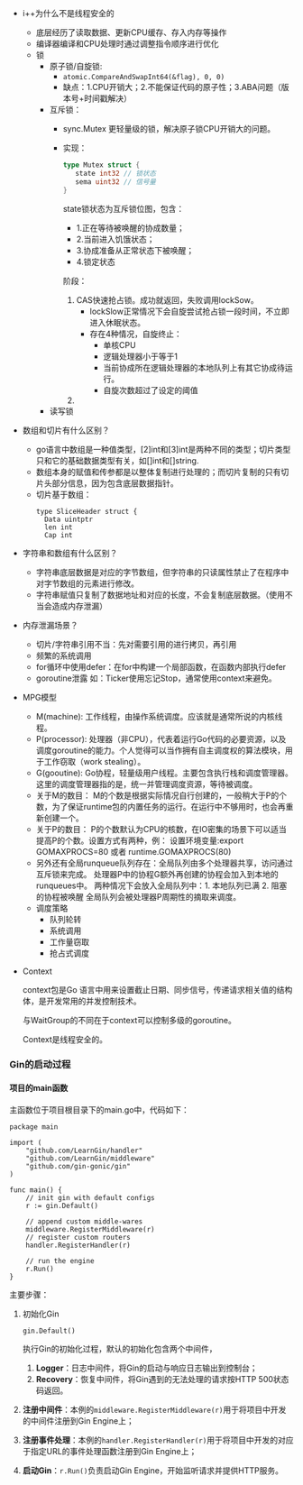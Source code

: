 - i++为什么不是线程安全的
  - 底层经历了读取数据、更新CPU缓存、存入内存等操作
  - 编译器编译和CPU处理时通过调整指令顺序进行优化
  - 锁
    - 原子锁/自旋锁:
      - `atomic.CompareAndSwapInt64(&flag), 0, 0)`
      - 缺点：1.CPU开销大；2.不能保证代码的原子性；3.ABA问题（版本号+时间戳解决）
    - 互斥锁：
      - sync.Mutex 更轻量级的锁，解决原子锁CPU开销大的问题。
      - 实现：
        ```go
        type Mutex struct {
           state int32 // 锁状态
           sema uint32 // 信号量
        }
        ```
        state锁状态为互斥锁位图，包含：
        - 1.正在等待被唤醒的协成数量；
        - 2.当前进入饥饿状态；
        - 3.协成准备从正常状态下被唤醒；
        - 4.锁定状态
        
        阶段：
        1. CAS快速抢占锁。成功就返回，失败调用lockSow。
           - lockSlow正常情况下会自旋尝试抢占锁一段时间，不立即进入休眠状态。
           - 存在4种情况，自旋终止：
             - 单核CPU
             - 逻辑处理器小于等于1
             - 当前协成所在逻辑处理器的本地队列上有其它协成待运行。
             - 自旋次数超过了设定的阈值
        2. 
    - 读写锁
- 数组和切片有什么区别？
    - go语言中数组是一种值类型，[2]int和[3]int是两种不同的类型；切片类型只和它的基础数据类型有关，如[]int和[]string.
    - 数组本身的赋值和传参都是以整体复制进行处理的；而切片复制的只有切片头部分信息，因为包含底层数据指针。
    - 切片基于数组：
      ```
      type SliceHeader struct {
        Data uintptr
        len int
        Cap int
      ```

- 字符串和数组有什么区别？
  - 字符串底层数据是对应的字节数组，但字符串的只读属性禁止了在程序中对字节数组的元素进行修改。
  - 字符串赋值只复制了数据地址和对应的长度，不会复制底层数据。（使用不当会造成内存泄漏）

- 内存泄漏场景？
  - 切片/字符串引用不当：先对需要引用的进行拷贝，再引用
  - 频繁的系统调用
  - for循环中使用defer：在for中构建一个局部函数，在函数内部执行defer
  - goroutine泄露
    如：Ticker使用忘记Stop，通常使用context来避免。

- MPG模型
  - M(machine): 工作线程，由操作系统调度。应该就是通常所说的内核线程。
  - P(processor): 处理器（非CPU），代表着运行Go代码的必要资源，以及调度goroutine的能力。个人觉得可以当作拥有自主调度权的算法模块，用于工作窃取（work stealing）。
  - G(gooutine): Go协程，轻量级用户线程。主要包含执行栈和调度管理器。这里的调度管理器指的是，统一并管理调度资源，等待被调度。
  - 关于M的数目：
    M的个数是根据实际情况自行创建的，一般稍大于P的个数，为了保证runtime包的内置任务的运行。在运行中不够用时，也会再重新创建一个。
  - 关于P的数目：
    P的个数默认为CPU的核数，在IO密集的场景下可以适当提高P的个数。设置方式有两种，例：
    设置环境变量:export GOMAXPROCS=80 或者 runtime.GOMAXPROCS(80)
  - 另外还有全局runqueue队列存在：全局队列由多个处理器共享，访问通过互斥锁来完成。
    处理器P中的协程G额外再创建的协程会加入到本地的runqueues中。
    两种情况下会放入全局队列中：1. 本地队列已满 2. 阻塞的协程被唤醒
    全局队列会被处理器P周期性的摘取来调度。
  - 调度策略
    - 队列轮转
    - 系统调用
    - 工作量窃取
    - 抢占式调度
- Context

  context包是Go 语言中用来设置截止日期、同步信号，传递请求相关值的结构体，是开发常用的并发控制技术。

  与WaitGroup的不同在于context可以控制多级的goroutine。

  Context是线程安全的。 

### Gin的启动过程

#### 项目的main函数

主函数位于项目根目录下的main.go中，代码如下：

```
package main

import (
	"github.com/LearnGin/handler"
	"github.com/LearnGin/middleware"
	"github.com/gin-gonic/gin"
)

func main() {
	// init gin with default configs
	r := gin.Default()

	// append custom middle-wares
	middleware.RegisterMiddleware(r)
	// register custom routers
	handler.RegisterHandler(r)

	// run the engine
	r.Run()
}
```

主要步骤：

1. 初始化Gin

   ```
   gin.Default()
   ```

   执行Gin的初始化过程，默认的初始化包含两个中间件，

   1. **Logger**：日志中间件，将Gin的启动与响应日志输出到控制台；
   2. **Recovery**：恢复中间件，将Gin遇到的无法处理的请求按HTTP 500状态码返回。

2. **注册中间件**：本例的`middleware.RegisterMiddleware(r)`用于将项目中开发的中间件注册到Gin Engine上；

3. **注册事件处理**：本例的`handler.RegisterHandler(r)`用于将项目中开发的对应于指定URL的事件处理函数注册到Gin Engine上；

4. **启动Gin**：`r.Run()`负责启动Gin Engine，开始监听请求并提供HTTP服务。


